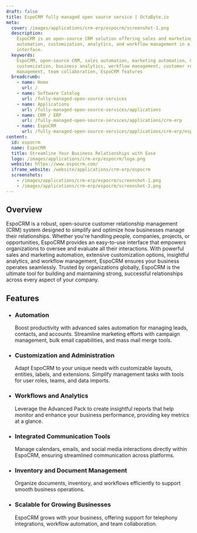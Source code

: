 ```yaml
---
draft: false
title: EspoCRM fully managed open source service | OctaByte.io
meta:
  cover: /images/applications/crm-erp/espocrm/screenshot-1.png
  description:
    EspoCRM is an open-source CRM solution offering sales and marketing
    automation, customization, analytics, and workflow management in a user-friendly
    interface.
  keywords:
    EspoCRM, open-source CRM, sales automation, marketing automation, CRM
    customization, business analytics, workflow management, customer relationship
    management, team collaboration, EspoCRM features
  breadcrumb:
    - name: Home
      url: /
    - name: Software Catalog
      url: /fully-managed-open-source-services
    - name: Applications
      url: /fully-managed-open-source-services/applications
    - name: CRM / ERP
      url: /fully-managed-open-source-services/applications/crm-erp
    - name: EspoCRM
      url: /fully-managed-open-source-services/applications/crm-erp/espocrm
content:
  id: espocrm
  name: EspoCRM
  title: Streamline Your Business Relationships with Ease
  logo: /images/applications/crm-erp/espocrm/logo.png
  website: https://www.espocrm.com/
  iframe_website: /website/applications/crm-erp/espocrm
  screenshots:
    - /images/applications/crm-erp/espocrm/screenshot-1.png
    - /images/applications/crm-erp/espocrm/screenshot-2.png
---
```


## Overview

EspoCRM is a robust, open-source customer relationship management (CRM) system designed to simplify and optimize how businesses manage their relationships. Whether you're handling people, companies, projects, or opportunities, EspoCRM provides an easy-to-use interface that empowers organizations to oversee and evaluate all their interactions. With powerful sales and marketing automation, extensive customization options, insightful analytics, and workflow management, EspoCRM ensures your business operates seamlessly. Trusted by organizations globally, EspoCRM is the ultimate tool for building and maintaining strong, successful relationships across every aspect of your company.

## Features

- ### Automation

  Boost productivity with advanced sales automation for managing leads, contacts, and accounts. Streamline marketing efforts with campaign management, bulk email capabilities, and mass mail merge tools.

- ### Customization and Administration

  Adapt EspoCRM to your unique needs with customizable layouts, entities, labels, and extensions. Simplify management tasks with tools for user roles, teams, and data imports.

- ### Workflows and Analytics

  Leverage the Advanced Pack to create insightful reports that help monitor and enhance your business performance, providing key metrics at a glance.

- ### Integrated Communication Tools

  Manage calendars, emails, and social media interactions directly within EspoCRM, ensuring streamlined communication across platforms.

- ### Inventory and Document Management

  Organize documents, inventory, and workflows efficiently to support smooth business operations.

- ### Scalable for Growing Businesses

  EspoCRM grows with your business, offering support for telephony integrations, workflow automation, and team collaboration.
